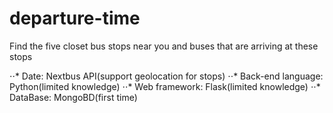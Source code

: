 # departure-time

Find the five closet bus stops near you and buses that are arriving at these stops


⋅⋅* Date: Nextbus API(support geolocation for stops)
⋅⋅* Back-end language: Python(limited knowledge)
⋅⋅* Web framework: Flask(limited knowledge)
⋅⋅* DataBase: MongoBD(first time)

